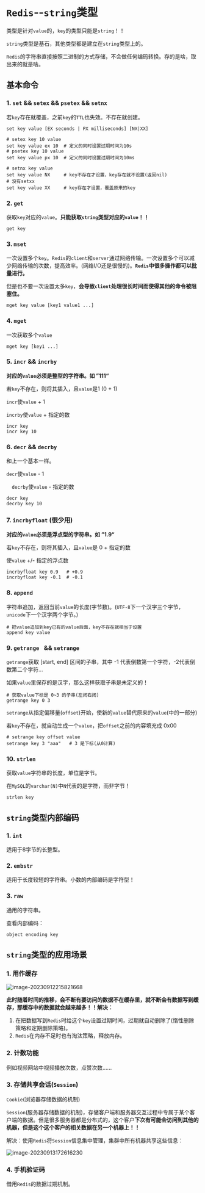 # `Redis`--`string`类型

类型是针对`value`的，`key`的类型只能是`string`！！

`string`类型是基石，其他类型都是建立在`string`类型上的。

`Redis`的字符串直接按照二进制的方式存储，不会做任何编码转换。存的是啥，取出来的就是啥。 

## 基本命令

### 1. `set`  && `setex`  &&  `psetex` && `setnx`

若`key`存在就覆盖，之前`key`的`TTL`也失效。不存在就创建。

```shell
set key value [EX seconds | PX milliseconds] [NX|XX]

# setex key 10 value
set key value ex 10  # 定义的同时设置过期时间为10s
# psetex key 10 value
set key value px 10  # 定义的同时设置过期时间为10ms
 
# setnx key value
set key value NX     # key不存在才设置，key存在就不设置(返回nil)
# 没有setxx
set key value XX     # key存在才设置，覆盖原来的key
```

### 2. `get`

获取`key`对应的`value`。**只能获取`string`类型对应的`value`！！**

```shell
get key
```

### 3. `mset`

一次设置多个`key`。`Redis`的`client`和`server`通过网络传输。一次设置多个可以减少网络传输的次数，提高效率。(网络I/O还是很慢的)。**`Redis`中很多操作都可以批量进行。**

但是也不要一次设置太多`key`，**会导致`client`处理很长时间而使得其他的命令被阻塞住。**

```shell
mget key value [key1 value1 ...]
```

### 4. `mget`

一次获取多个`value`

```shell
mget key [key1 ...]
```

### 5. `incr` && `incrby`

**对应的`value`必须是整型的字符串。如 ”111“**

若`key`不存在，则将其插入，且`value`是1 (0 + 1) 

`incr`使`value` + 1

`incrby`使`value` + 指定的数

```shell
incr key
incr key 10
```

### 6. `decr` && `decrby`

和上一个基本一样。

`decr`使`value` - 1

`  decrby`使`value` - 指定的数

```shell
decr key
decrby key 10
```

### 7. `incrbyfloat`  (很少用)

**对应的`value`必须是浮点型的字符串。如 ”1.9“**

若`key`不存在，则将其插入，且`value`是 0 + 指定的数

使`value` +/-  指定的浮点数

```shell
incrbyfloat key 0.9   # +0.9
incrbyfloat key -0.1  # -0.1
```

### 8. `append`

字符串追加，返回当前`value`的长度(字节数)。(`UTF-8`下一个汉字三个字节，`unicode`下一个汉字两个字节。)

```shell
# 把value追加到key已有的value后面，key不存在就相当于设置
append key value
```

### 9. `getrange ` && `setrange`

`getrange`获取 [start, end] 区间的子串，其中 -1 代表倒数第一个字符，-2代表倒数第二个字符...

如果`value`里保存的是汉字，那么这样获取子串是未定义的！

```shell
# 获取value下标是 0~3 的子串(左闭右闭)
getrange key 0 3
```

`setrange`从指定偏移量(`offset`)开始，使新的`value`替代原来的`value`(中的一部分)

若`key`不存在，就自动生成一个`value`，把`offset`之前的内容填充成 0x00

```shell
# setrange key offset value
setrange key 3 "aaa"   # 3 是下标(从0计算)
```

### 10. `strlen`

获取`value`字符串的长度，单位是字节。

在`MySQL`的`varchar(N)`中`N`代表的是字符，而非字节！

```shell
strlen key
```

## `string`类型内部编码

### 1. `int`

适用于8字节的长整型。

### 2. `embstr`

适用于长度较短的字符串。小数的内部编码是字符型！

### 3. `raw`

通用的字符串。

查看内部编码：

```shell 
object encoding key
```

 ## `string`类型的应用场景

### 1. 用作缓存

![image-20230912215821668](E:\Note\Redis\Redis--string类型.assets\image-20230912215821668.png)

**此时随着时间的推移，会不断有要访问的数据不在缓存里，就不断会有数据写到缓存，那缓存中的数据就会越来越多！！解决：**

1. 在把数据写到`Redis`时给这个`key`设置过期时间，过期就自动删除了(惰性删除策略和定期删除策略)。
2. `Redis`在内存不足时也有淘汰策略，释放内存。

### 2. 计数功能

例如视频网站中视频播放次数，点赞次数......

### 3. 存储共享会话(`Session`)

`Cookie`(浏览器存储数据的机制)

`Session`(服务器存储数据的机制)，存储客户端和服务器交互过程中专属于某个客户端的数据。但是很多服务器都是分布式的，这个客户**下次有可能会访问到其他的机器，但是这个这个客户的相关数据在另一个机器上！！**

解决：使用`Redis`将`Session`信息集中管理，集群中所有机器共享这些信息：

![image-20230913172616230](E:\Note\Redis\Redis--string类型.assets\image-20230913172616230.png)

### 4. 手机验证码

借用`Redis`的数据过期机制。



